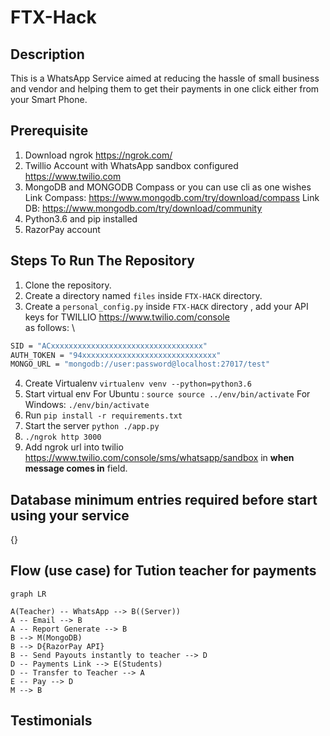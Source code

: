 # FTX-Hack

## Description

This is a WhatsApp Service aimed at reducing the hassle of small business and vendor and helping them to get their payments in one click either from your Smart Phone.   

## Prerequisite

1. Download ngrok <https://ngrok.com/> 
2. Twillio Account  with WhatsApp sandbox configured <https://www.twilio.com>
3. MongoDB and MONGODB Compass or you can use cli as one wishes\
Link Compass: <https://www.mongodb.com/try/download/compass> 
Link DB: <https://www.mongodb.com/try/download/community>
4. Python3.6 and pip installed
5. RazorPay account

## Steps To Run The Repository

1. Clone the repository.
2. Create a directory named `files` inside `FTX-HACK` directory.
3. Create a `personal_config.py` inside `FTX-HACK` directory , add your API keys for TWILLIO <https://www.twilio.com/console> \
  as follows: \

  ```bash
 SID = "ACxxxxxxxxxxxxxxxxxxxxxxxxxxxxxxxxxx"
 AUTH_TOKEN = "94xxxxxxxxxxxxxxxxxxxxxxxxxxxxxx"
 MONGO_URL = "mongodb://user:password@localhost:27017/test"
```

4. Create Virtualenv `virtualenv venv --python=python3.6`
5. Start virtual env 
For Ubuntu : `source source ../env/bin/activate`
For Windows: `./env/bin/activate`
6. Run `pip install -r requirements.txt`
7. Start the server `python ./app.py`
8.  `./ngrok http 3000`
9. Add ngrok url into twilio <https://www.twilio.com/console/sms/whatsapp/sandbox> in **when message comes in** field.

## Database minimum entries required before start using your service 

{}

## Flow (use case) for Tution teacher for payments

```mermaid
graph LR

A(Teacher) -- WhatsApp --> B((Server))
A -- Email --> B
A -- Report Generate --> B
B --> M(MongoDB)
B --> D{RazorPay API}
B -- Send Payouts instantly to teacher --> D
D -- Payments Link --> E(Students)
D -- Transfer to Teacher --> A
E -- Pay --> D
M --> B
```

## Testimonials
